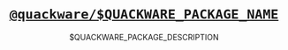 <h1 align="center">
  <a href="https://github.com/quackware/$QUACKWARE_PACKAGE_NAME">
    <code>@quackware/$QUACKWARE_PACKAGE_NAME</code>
  </a>
</h1>

<p align="center">$QUACKWARE_PACKAGE_DESCRIPTION</p>
